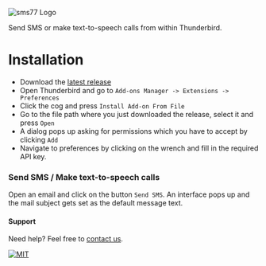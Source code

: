 ![](https://www.sms77.io/wp-content/uploads/2019/07/sms77-Logo-400x79.png "sms77 Logo")

Send SMS or make text-to-speech calls from within Thunderbird.

# Installation

* Download
  the [latest release](https://github.com/sms77io/thunderbird/releases/latest/download/sms77-thunderbird-latest.xpi)
* Open Thunderbird and go to `Add-ons Manager -> Extensions -> Preferences`
* Click the cog and press `Install Add-on From File`
* Go to the file path where you just downloaded the release, select it and press `Open`
* A dialog pops up asking for permissions which you have to accept by clicking `Add`
* Navigate to preferences by clicking on the wrench and fill in the required API key.

### Send SMS / Make text-to-speech calls

Open an email and click on the button `Send SMS`. An interface pops up and the mail
subject gets set as the default message text.

#### Support

Need help? Feel free to [contact us](https://www.sms77.io/en/company/contact/).

[![MIT](https://img.shields.io/badge/License-MIT-teal.svg)](LICENSE)
